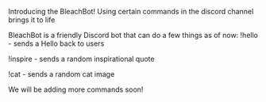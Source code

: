Introducing the BleachBot!
Using certain commands in the discord channel brings it to life

BleachBot is a friendly Discord bot that can do a few things as of now:
!hello - sends a Hello back to users

!inspire - sends a random inspirational quote

!cat - sends a random cat image

We will be adding more commands soon!

